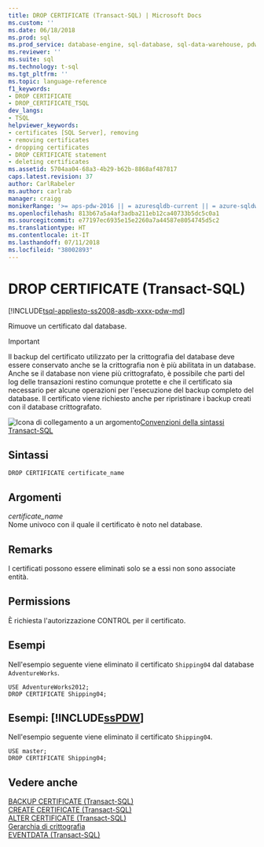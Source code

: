 ```yaml
---
title: DROP CERTIFICATE (Transact-SQL) | Microsoft Docs
ms.custom: ''
ms.date: 06/18/2018
ms.prod: sql
ms.prod_service: database-engine, sql-database, sql-data-warehouse, pdw
ms.reviewer: ''
ms.suite: sql
ms.technology: t-sql
ms.tgt_pltfrm: ''
ms.topic: language-reference
f1_keywords:
- DROP CERTIFICATE
- DROP_CERTIFICATE_TSQL
dev_langs:
- TSQL
helpviewer_keywords:
- certificates [SQL Server], removing
- removing certificates
- dropping certificates
- DROP CERTIFICATE statement
- deleting certificates
ms.assetid: 5704aa04-68a3-4b29-b62b-8868af487817
caps.latest.revision: 37
author: CarlRabeler
ms.author: carlrab
manager: craigg
monikerRange: '>= aps-pdw-2016 || = azuresqldb-current || = azure-sqldw-latest || >= sql-server-2016 || = sqlallproducts-allversions'
ms.openlocfilehash: 813b67a5a4af3adba211eb12ca40733b5dc5c0a1
ms.sourcegitcommit: e77197ec6935e15e2260a7a44587e8054745d5c2
ms.translationtype: HT
ms.contentlocale: it-IT
ms.lasthandoff: 07/11/2018
ms.locfileid: "38002893"
---
```

# <a name="drop-certificate-transact-sql"></a>DROP CERTIFICATE (Transact-SQL)
[!INCLUDE[tsql-appliesto-ss2008-asdb-xxxx-pdw-md](../../includes/tsql-appliesto-ss2008-asdb-xxxx-pdw-md.md)]

  Rimuove un certificato dal database.  
  
> [!IMPORTANT]  
>  Il backup del certificato utilizzato per la crittografia del database deve essere conservato anche se la crittografia non è più abilitata in un database. Anche se il database non viene più crittografato, è possibile che parti del log delle transazioni restino comunque protette e che il certificato sia necessario per alcune operazioni per l'esecuzione del backup completo del database. Il certificato viene richiesto anche per ripristinare i backup creati con il database crittografato.  
  
 ![Icona di collegamento a un argomento](../../database-engine/configure-windows/media/topic-link.gif "Icona di collegamento a un argomento")[Convenzioni della sintassi Transact-SQL](../../t-sql/language-elements/transact-sql-syntax-conventions-transact-sql.md)  
  
## <a name="syntax"></a>Sintassi  
  
```  
DROP CERTIFICATE certificate_name  
```  
  
## <a name="arguments"></a>Argomenti  
 *certificate_name*  
 Nome univoco con il quale il certificato è noto nel database.  
  
## <a name="remarks"></a>Remarks  
 I certificati possono essere eliminati solo se a essi non sono associate entità.  
  
## <a name="permissions"></a>Permissions  
 È richiesta l'autorizzazione CONTROL per il certificato.  
  
## <a name="examples"></a>Esempi  
 Nell'esempio seguente viene eliminato il certificato `Shipping04` dal database `AdventureWorks`.  
  
```  
USE AdventureWorks2012;  
DROP CERTIFICATE Shipping04;  
```  
  
## <a name="examples-includesspdwincludessspdw-mdmd"></a>Esempi: [!INCLUDE[ssPDW](../../includes/sspdw-md.md)]  
 Nell'esempio seguente viene eliminato il certificato `Shipping04`.  
  
```
USE master;  
DROP CERTIFICATE Shipping04;  
```  
  
## <a name="see-also"></a>Vedere anche  
 [BACKUP CERTIFICATE &#40;Transact-SQL&#41;](../../t-sql/statements/backup-certificate-transact-sql.md)   
 [CREATE CERTIFICATE &#40;Transact-SQL&#41;](../../t-sql/statements/create-certificate-transact-sql.md)   
 [ALTER CERTIFICATE &#40;Transact-SQL&#41;](../../t-sql/statements/alter-certificate-transact-sql.md)   
 [Gerarchia di crittografia](../../relational-databases/security/encryption/encryption-hierarchy.md)   
 [EVENTDATA &#40;Transact-SQL&#41;](../../t-sql/functions/eventdata-transact-sql.md)